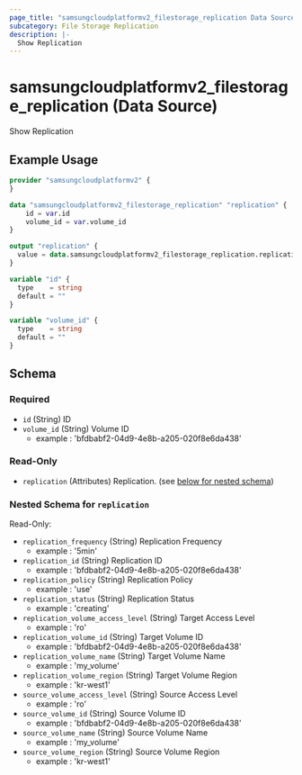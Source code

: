 ```yaml
---
page_title: "samsungcloudplatformv2_filestorage_replication Data Source - samsungcloudplatformv2"
subcategory: File Storage Replication
description: |-
  Show Replication
---
```


# samsungcloudplatformv2_filestorage_replication (Data Source)

Show Replication

## Example Usage

```terraform
provider "samsungcloudplatformv2" {
}

data "samsungcloudplatformv2_filestorage_replication" "replication" {
    id = var.id
    volume_id = var.volume_id
}

output "replication" {
  value = data.samsungcloudplatformv2_filestorage_replication.replication
}

variable "id" {
  type    = string
  default = ""
}

variable "volume_id" {
  type    = string
  default = ""
}
```

<!-- schema generated by tfplugindocs -->
## Schema

### Required

- `id` (String) ID
- `volume_id` (String) Volume ID 
  - example : 'bfdbabf2-04d9-4e8b-a205-020f8e6da438'

### Read-Only

- `replication` (Attributes) Replication. (see [below for nested schema](#nestedatt--replication))

<a id="nestedatt--replication"></a>
### Nested Schema for `replication`

Read-Only:

- `replication_frequency` (String) Replication Frequency 
  - example : '5min'
- `replication_id` (String) Replication ID 
  - example : 'bfdbabf2-04d9-4e8b-a205-020f8e6da438'
- `replication_policy` (String) Replication Policy 
  - example : 'use'
- `replication_status` (String) Replication Status 
  - example : 'creating'
- `replication_volume_access_level` (String) Target Access Level 
  - example : 'ro'
- `replication_volume_id` (String) Target Volume ID 
  - example : 'bfdbabf2-04d9-4e8b-a205-020f8e6da438'
- `replication_volume_name` (String) Target Volume Name 
  - example : 'my_volume'
- `replication_volume_region` (String) Target Volume Region 
  - example : 'kr-west1'
- `source_volume_access_level` (String) Source Access Level 
  - example : 'ro'
- `source_volume_id` (String) Source Volume ID 
  - example : 'bfdbabf2-04d9-4e8b-a205-020f8e6da438'
- `source_volume_name` (String) Source Volume Name 
  - example : 'my_volume'
- `source_volume_region` (String) Source Volume Region 
  - example : 'kr-west1'